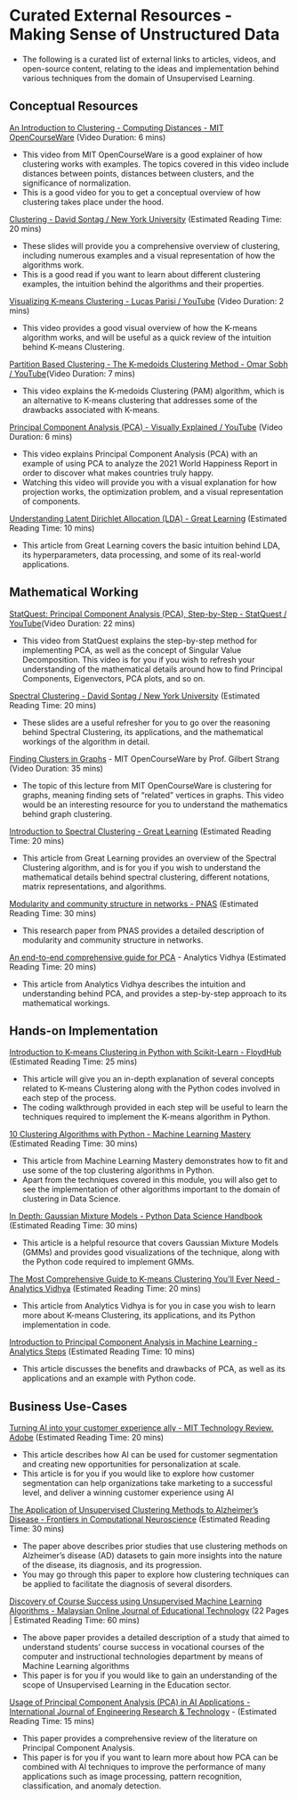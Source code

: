 # Curated External Resources - Making Sense of Unstructured Data

- The following is a curated list of external links to articles, videos, and open-source content, relating to the ideas and implementation behind various techniques from the domain of Unsupervised Learning.

## Conceptual Resources

[An Introduction to Clustering - Computing Distances - MIT OpenCourseWare](https://www.youtube.com/watch?v=R8SQafbqR1w) (Video Duration: 6 mins)

- This video from MIT OpenCourseWare is a good explainer of how clustering works with examples. The topics covered in this video include distances between points, distances between clusters, and the significance of normalization.
- This is a good video for you to get a conceptual overview of how clustering takes place under the hood.

[Clustering - David Sontag / New York University](https://people.csail.mit.edu/dsontag/courses/ml12/slides/lecture14.pdf) (Estimated Reading Time: 20 mins)

- These slides will provide you a comprehensive overview of clustering, including numerous examples and a visual representation of how the algorithms work.
- This is a good read if you want to learn about different clustering examples, the intuition behind the algorithms and their properties.

[Visualizing K-means Clustering - Lucas Parisi / YouTube](https://www.youtube.com/watch?v=iyPjIRdt-B0) (Video Duration: 2 mins)

- This video provides a good visual overview of how the K-means algorithm works, and will be useful as a quick review of the intuition behind K-means Clustering.

[Partition Based Clustering - The K-medoids Clustering Method - Omar Sobh / YouTube](https://youtu.be/GApaAnGx3Fw)(Video Duration: 7 mins)

- This video explains the K-medoids Clustering (PAM) algorithm, which is an alternative to K-means clustering that addresses some of the drawbacks associated with K-means.

[Principal Component Analysis (PCA) - Visually Explained / YouTube](https://www.youtube.com/watch?v=FD4DeN81ODY) (Video Duration: 6 mins)

- This video explains Principal Component Analysis (PCA) with an example of using PCA to analyze the 2021 World Happiness Report in order to discover what makes countries truly happy.
- Watching this video will provide you with a visual explanation for how projection works, the optimization problem, and a visual representation of components.

[Understanding Latent Dirichlet Allocation (LDA) - Great Learning](https://www.mygreatlearning.com/blog/understanding-latent-dirichlet-allocation/) (Estimated Reading Time: 10 mins)

- This article from Great Learning covers the basic intuition behind LDA, its hyperparameters, data processing, and some of its real-world applications.

## Mathematical Working

[StatQuest: Principal Component Analysis (PCA), Step-by-Step - StatQuest / YouTube](https://www.youtube.com/watch?v=FgakZw6K1QQ)(Video Duration: 22 mins)

- This video from StatQuest explains the step-by-step method for implementing PCA, as well as the concept of Singular Value Decomposition.
  This video is for you if you wish to refresh your understanding of the mathematical details around how to find Principal Components, Eigenvectors, PCA plots, and so on.

[Spectral Clustering - David Sontag / New York University](http://people.csail.mit.edu/dsontag/courses/ml13/slides/lecture16.pdf) (Estimated Reading Time: 20 mins)

- These slides are a useful refresher for you to go over the reasoning behind Spectral Clustering, its applications, and the mathematical workings of the algorithm in detail.

[Finding Clusters in Graphs](https://ocw.mit.edu/courses/18-065-matrix-methods-in-data-analysis-signal-processing-and-machine-learning-spring-2018/resources/lecture-35-finding-clusters-in-graphs-second-project-handwriting/) - MIT OpenCourseWare by Prof. Gilbert Strang (Video Duration: 35 mins)

- The topic of this lecture from MIT OpenCourseWare is clustering for graphs, meaning finding sets of “related” vertices in graphs.
  This video would be an interesting resource for you to understand the mathematics behind graph clustering.

[Introduction to Spectral Clustering - Great Learning](https://www.mygreatlearning.com/blog/introduction-to-spectral-clustering/) (Estimated Reading Time: 20 mins)

- This article from Great Learning provides an overview of the Spectral Clustering algorithm, and is for you if you wish to understand the mathematical details behind spectral clustering, different notations, matrix representations, and algorithms.

[Modularity and community structure in networks - PNAS](https://www.pnas.org/doi/10.1073/pnas.0601602103) (Estimated Reading Time: 30 mins)

- This research paper from PNAS provides a detailed description of modularity and community structure in networks.

[An end-to-end comprehensive guide for PCA](https://www.analyticsvidhya.com/blog/2020/12/an-end-to-end-comprehensive-guide-for-pca/) - Analytics Vidhya (Estimated Reading Time: 20 mins)

- This article from Analytics Vidhya describes the intuition and understanding behind PCA, and provides a step-by-step approach to its mathematical workings.

## Hands-on Implementation

[Introduction to K-means Clustering in Python with Scikit-Learn - FloydHub](https://blog.floydhub.com/introduction-to-k-means-clustering-in-python-with-scikit-learn/) (Estimated Reading Time: 25 mins)

- This article will give you an in-depth explanation of several concepts related to K-means Clustering along with the Python codes involved in each step of the process.
- The coding walkthrough provided in each step will be useful to learn the techniques required to implement the K-means algorithm in Python.

[10 Clustering Algorithms with Python - Machine Learning Mastery](https://machinelearningmastery.com/clustering-algorithms-with-python/) (Estimated Reading Time: 30 mins)

- This article from Machine Learning Mastery demonstrates how to fit and use some of the top clustering algorithms in Python.
- Apart from the techniques covered in this module, you will also get to see the implementation of other algorithms important to the domain of clustering in Data Science.

[In Depth: Gaussian Mixture Models - Python Data Science Handbook](https://jakevdp.github.io/PythonDataScienceHandbook/05.12-gaussian-mixtures.html) (Estimated Reading Time: 30 mins)

- This article is a helpful resource that covers Gaussian Mixture Models (GMMs) and provides good visualizations of the technique, along with the Python code required to implement GMMs.

[The Most Comprehensive Guide to K-means Clustering You'll Ever Need - Analytics Vidhya](https://www.analyticsvidhya.com/blog/2019/08/comprehensive-guide-k-means-clustering/) (Estimated Reading Time: 20 mins)

- This article from Analytics Vidhya is for you in case you wish to learn more about K-means Clustering, its applications, and its Python implementation in code.

[Introduction to Principal Component Analysis in Machine Learning - Analytics Steps](https://www.analyticssteps.com/blogs/introduction-principal-component-analysis-machine-learning) (Estimated Reading Time: 10 mins)

- This article discusses the benefits and drawbacks of PCA, as well as its applications and an example with Python code.

## Business Use-Cases

[Turning AI into your customer experience ally - MIT Technology Review, Adobe](https://www.technologyreview.com/2022/02/02/1044237/turning-ai-into-your-customer-experience-ally/) (Estimated Reading Time: 20 mins)

- This article describes how AI can be used for customer segmentation and creating new opportunities for personalization at scale.
- This article is for you if you would like to explore how customer segmentation can help organizations take marketing to a successful level, and deliver a winning customer experience using AI

[The Application of Unsupervised Clustering Methods to Alzheimer’s Disease - Frontiers in Computational Neuroscience](https://files.eric.ed.gov/fulltext/EJ1283323.pdf) (Estimated Reading Time: 30 mins)

- The paper above describes prior studies that use clustering methods on Alzheimer’s disease (AD) datasets to gain more insights into the nature of the disease, its diagnosis, and its progression.
- You may go through this paper to explore how clustering techniques can be applied to facilitate the diagnosis of several disorders.

[Discovery of Course Success using Unsupervised Machine Learning Algorithms - Malaysian Online Journal of Educational Technology](https://files.eric.ed.gov/fulltext/EJ1283323.pdf) (22 Pages | Estimated Reading Time: 60 mins)

- The above paper provides a detailed description of a study that aimed to understand students’ course success in vocational courses of the computer and instructional technologies department by means of Machine Learning algorithms
- This paper is for you if you would like to gain an understanding of the scope of Unsupervised Learning in the Education sector.

[Usage of Principal Component Analysis (PCA) in AI Applications - International Journal of Engineering Research & Technology](https://www.ijert.org/research/usage-of-principal-component-analysis-pca-in-ai-applications-IJERTV5IS120291.pdf) - (Estimated Reading Time: 15 mins)

- This paper provides a comprehensive review of the literature on Principal Component Analysis.
- This paper is for you if you want to learn more about how PCA can be combined with AI techniques to improve the performance of many applications such as image processing, pattern recognition, classification, and anomaly detection.
